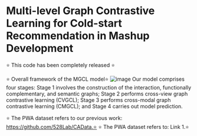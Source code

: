 # Multi-level Graph Contrastive Learning for Cold-start Recommendation in Mashup Development
⭐ This code has been completely released ⭐

⭐ Overall framework of the MGCL model⭐ 
![image](https://github.com/user-attachments/assets/3191ff2b-cebd-458a-ae03-095ecba561af)
Our model comprises four stages: Stage 1 involves the construction of the interaction, functionally complementary, and semantic graphs; Stage 2 performs cross-view graph contrastive learning (CVGCL); Stage 3  performs cross-modal graph contrastive learning (CMGCL); and Stage 4 carries out model prediction. 

⭐ The PWA dataset refers to our previous work: https://github.com/528Lab/CAData.⭐ 
⭐ The PWA dataset refers to: Link 1.⭐ 


